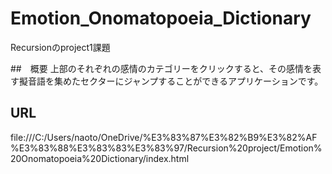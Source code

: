 # Emotion_Onomatopoeia_Dictionary
Recursionのproject1課題

##　概要
上部のそれぞれの感情のカテゴリーをクリックすると、その感情を表す擬音語を集めたセクターにジャンプすることができるアプリケーションです。

## URL
file:///C:/Users/naoto/OneDrive/%E3%83%87%E3%82%B9%E3%82%AF%E3%83%88%E3%83%83%E3%83%97/Recursion%20project/Emotion%20Onomatopoeia%20Dictionary/index.html
